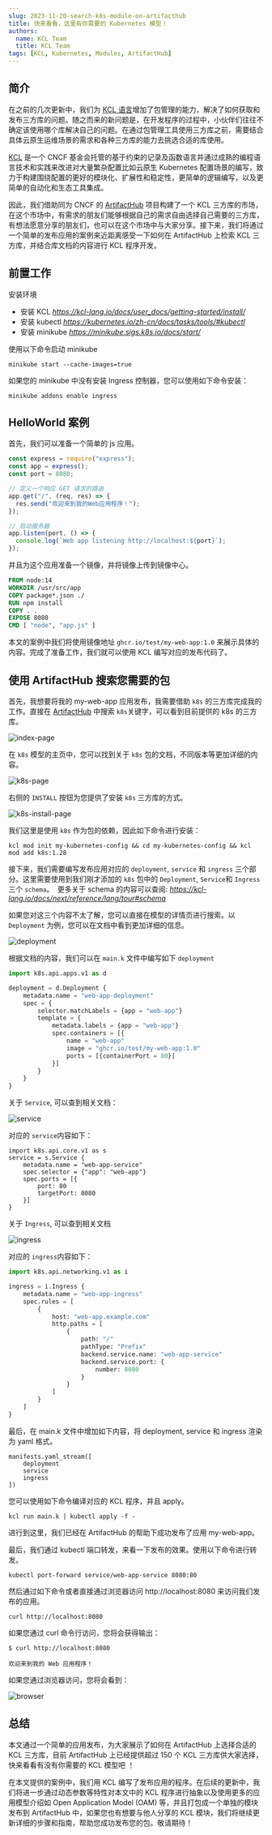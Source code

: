 ```yaml
---
slug: 2023-11-20-search-k8s-module-on-artifacthub
title: 快来看看，这里有你需要的 Kubernetes 模型！
authors:
  name: KCL Team
  title: KCL Team
tags: [KCL, Kubernetes, Modules, ArtifactHub]
---
```


## 简介

在之前的几次更新中，我们为 [KCL 语言](https://github.com/kcl-lang)增加了包管理的能力，解决了如何获取和发布三方库的问题。随之而来的新问题是，在开发程序的过程中，小伙伴们往往不确定该使用哪个库解决自己的问题。在通过包管理工具使用三方库之前，需要结合具体云原生运维场景的需求和各种三方库的能力去挑选合适的库使用。

[KCL](https://github.com/kcl-lang) 是一个 CNCF 基金会托管的基于约束的记录及函数语言并通过成熟的编程语言技术和实践来改进对大量繁杂配置比如云原生 Kubernetes 配置场景的编写，致力于构建围绕配置的更好的模块化、扩展性和稳定性，更简单的逻辑编写，以及更简单的自动化和生态工具集成。

因此，我们借助同为 CNCF 的 [ArtifactHub](https://artifacthub.io/) 项目构建了一个 KCL 三方库的市场，在这个市场中，有需求的朋友们能够根据自己的需求自由选择自己需要的三方库，有想法愿意分享的朋友们，也可以在这个市场中与大家分享。接下来，我们将通过一个简单的发布应用的案例来近距离感受一下如何在 ArtifactHub 上检索 KCL 三方库，并结合库文档的内容进行 KCL 程序开发。

## 前置工作

安装环境

- 安装 KCL *https://kcl-lang.io/docs/user_docs/getting-started/install/*
- 安装 kubectl *https://kubernetes.io/zh-cn/docs/tasks/tools/#kubectl*
- 安装 minikube *https://minikube.sigs.k8s.io/docs/start/*

使用以下命令启动 minikube

```shell
minikube start --cache-images=true
```

如果您的 minikube 中没有安装 Ingress 控制器，您可以使用如下命令安装：

```shell
minikube addons enable ingress
```

## HelloWorld 案例

首先，我们可以准备一个简单的 js 应用。

```js
const express = require("express");
const app = express();
const port = 8080;

// 定义一个响应 GET 请求的路由
app.get("/", (req, res) => {
  res.send("欢迎来到我的Web应用程序！");
});

// 启动服务器
app.listen(port, () => {
  console.log(`Web app listening http://localhost:${port}`);
});
```

并且为这个应用准备一个镜像，并将镜像上传到镜像中心。

```dockerfile
FROM node:14
WORKDIR /usr/src/app
COPY package*.json ./
RUN npm install
COPY . .
EXPOSE 8080
CMD [ "node", "app.js" ]
```

本文的案例中我们将使用镜像地址 `ghcr.io/test/my-web-app:1.0` 来展示具体的内容。完成了准备工作，我们就可以使用 KCL 编写对应的发布代码了。

## 使用 ArtifactHub 搜索您需要的包

首先，我想要将我的 my-web-app 应用发布，我需要借助 `k8s` 的三方库完成我的工作。直接在 [ArtifactHub](https://artifacthub.io/) 中搜索 `k8s`关键字，可以看到目前提供的 k8s 的三方库。

![index-page](/img/blog/2023-11-20-search-k8s-module-on-artifacthub/index-page.png)

在 `k8s` 模型的主页中，您可以找到关于 `k8s` 包的文档，不同版本等更加详细的内容。

![k8s-page](/img/blog/2023-11-20-search-k8s-module-on-artifacthub/k8s-page.png)

右侧的 `INSTALL` 按钮为您提供了安装 `k8s` 三方库的方式。

![k8s-install-page](/img/blog/2023-11-20-search-k8s-module-on-artifacthub/k8s-install-page.png)

我们这里是使用 `k8s` 作为包的依赖，因此如下命令进行安装：

```shell
kcl mod init my-kubernetes-config && cd my-kubernetes-config && kcl mod add k8s:1.28
```

接下来，我们需要编写发布应用对应的 `deployment`, `service` 和 `ingress` 三个部分。这里需要使用到我们刚才添加的 `k8s` 包中的 `Deployment`, `Service`和 `Ingress` 三个 `schema`。 
更多关于 schema 的内容可以查阅: *https://kcl-lang.io/docs/next/reference/lang/tour#schema*

如果您对这三个内容不太了解，您可以直接在模型的详情页进行搜索。以 `Deployment` 为例，您可以在文档中看到更加详细的信息。

![deployment](/img/blog/2023-11-20-search-k8s-module-on-artifacthub/deployment.png)

根据文档的内容，我们可以在 `main.k` 文件中编写如下 `deployment`

```python
import k8s.api.apps.v1 as d

deployment = d.Deployment {
    metadata.name = "web-app-deployment"
    spec = {
        selector.matchLabels = {app = "web-app"}
        template = {
            metadata.labels = {app = "web-app"}
            spec.containers = [{
                name = "web-app"
                image = "ghcr.io/test/my-web-app:1.0"
                ports = [{containerPort = 80}]
            }]
        }
    }
}
```

关于 `Service`, 可以查到相关文档：

![service](/img/blog/2023-11-20-search-k8s-module-on-artifacthub/service.png)

对应的 `service`内容如下：

```shell
import k8s.api.core.v1 as s
service = s.Service {
    metadata.name = "web-app-service"
    spec.selector = {"app": "web-app"}
    spec.ports = [{
        port: 80
        targetPort: 8080
    }]
}
```

关于 `Ingress`, 可以查到相关文档

![ingress](/img/blog/2023-11-20-search-k8s-module-on-artifacthub/ingress.png)

对应的 `ingress`内容如下：

```python
import k8s.api.networking.v1 as i

ingress = i.Ingress {
    metadata.name = "web-app-ingress"
    spec.rules = [
        {
            host: "web-app.example.com"
            http.paths = [
                {
                    path: "/"
                    pathType: "Prefix"
                    backend.service.name: "web-app-service"
                    backend.service.port: {
                        number: 8080
                    }
                }
            ]
        }
    ]
}
```

最后，在 main.k 文件中增加如下内容，将 deployment, service 和 ingress 渲染为 yaml 格式。

```shell
manifests.yaml_stream([
    deployment
    service
    ingress
])
```

您可以使用如下命令编译对应的 KCL 程序，并且 apply。

```shell
kcl run main.k | kubectl apply -f -
```

进行到这里，我们已经在 ArtifactHub 的帮助下成功发布了应用 my-web-app。

最后，我们通过 kubectl 端口转发，来看一下发布的效果。使用以下命令进行转发。

```shell
kubectl port-forward service/web-app-service 8080:80
```

然后通过如下命令或者直接通过浏览器访问 http://localhost:8080 来访问我们发布的应用。

```shell
curl http://localhost:8080
```

如果您通过 curl 命令行访问，您将会获得输出：

```shell
$ curl http://localhost:8080

欢迎来到我的 Web 应用程序！
```

如果您通过浏览器访问，您将会看到：

![browser](/img/blog/2023-11-20-search-k8s-module-on-artifacthub/browser.png)

## 总结

本文通过一个简单的应用发布，为大家展示了如何在 ArtifactHub 上选择合适的 KCL 三方库，目前 ArtifactHub 上已经提供超过 150 个 KCL 三方库供大家选择，快来看看有没有你需要的 KCL 模型吧 ！

在本文提供的案例中，我们用 KCL 编写了发布应用的程序。在后续的更新中，我们将进一步通过动态参数等特性对本文中的 KCL 程序进行抽象以及使用更多的应用模型介绍如 Open Application Model (OAM) 等，并且打包成一个单独的模块发布到 ArtifactHub 中，如果您也有想要与他人分享的 KCL 模块，我们将继续更新详细的步骤和指南，帮助您成功发布您的包。敬请期待！
